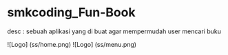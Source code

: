 # smkcoding_Fun-Book

desc : sebuah aplikasi yang di buat agar mempermudah user mencari buku

![Logo] (ss/home.png)
![Logo] (ss/menu.png)

